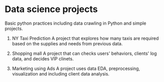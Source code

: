 # Data science projects
Basic python practices including data crawling in Python and simple projects.

1. NY Taxi Prediction
A project that explores how many taxis are required based on the supplies and needs from previous data.

2. Shopping mall
A project that can checks users' behaviors, clients' log data, and decides VIP clinets.

3. Marketing using Ads
A project uses data EDA, preprocessing, visualization and including client data analysis.
